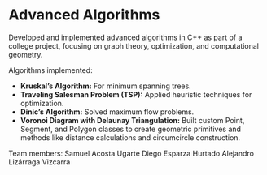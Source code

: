 # Advanced Algorithms
Developed and implemented advanced algorithms in C++ as part of a college project, focusing on graph theory, optimization, and computational geometry.

Algorithms implemented:
* <strong>Kruskal’s Algorithm:</strong> For minimum spanning trees.
* <strong>Traveling Salesman Problem (TSP):</strong> Applied heuristic techniques for optimization.
* <strong>Dinic’s Algorithm:</strong> Solved maximum flow problems.
* <strong>Voronoi Diagram with Delaunay Triangulation:</strong> Built custom Point, Segment, and Polygon classes to create geometric primitives and methods like distance calculations and circumcircle construction.

Team members:
Samuel Acosta Ugarte
Diego Esparza Hurtado
Alejandro Lizárraga Vizcarra
